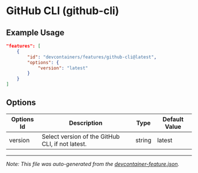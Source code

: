 
# GitHub CLI (github-cli)



## Example Usage

```json
"features": [
    {
        "id": "devcontainers/features/github-cli@latest",
        "options": {
            "version": "latest"
        }
    }
]
```

## Options

| Options Id | Description | Type | Default Value |
|-----|-----|-----|-----|
| version | Select version of the GitHub CLI, if not latest. | string | latest |

---

_Note: This file was auto-generated from the [devcontainer-feature.json](./devcontainer-feature.json)._
